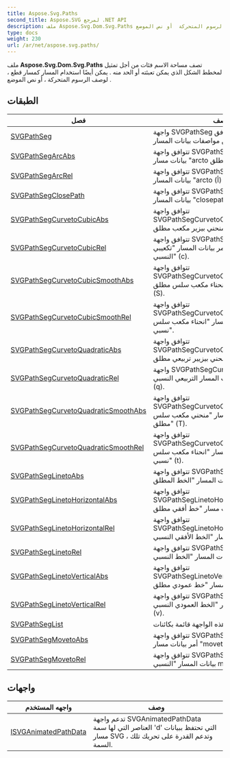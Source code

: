 ```yaml
---
title: Aspose.Svg.Paths
second_title: Aspose.SVG لمرجع .NET API
description: ملف Aspose.Svg.Dom.Svg.Paths تصف مساحة الاسم فئات من أجل تمثيل لمخطط الشكل الذي يمكن تعبئته أو الحد منه . يمكن أيضًا استخدام المسار كمسار قطع  لوصف الرسوم المتحركة  أو نص الموضع .
type: docs
weight: 230
url: /ar/net/aspose.svg.paths/
---
```

ملف **Aspose.Svg.Dom.Svg.Paths** تصف مساحة الاسم فئات من أجل تمثيل لمخطط الشكل الذي يمكن تعبئته أو الحد منه . يمكن أيضًا استخدام المسار كمسار قطع ، لوصف الرسوم المتحركة ، أو نص الموضع .

## الطبقات

| فصل | وصف |
| --- | --- |
| [SVGPathSeg](./svgpathseg/) | واجهة SVGPathSeg هي واجهة أساسية تتوافق مع أمر واحد ضمن مواصفات بيانات المسار. |
| [SVGPathSegArcAbs](./svgpathsegarcabs/) | تتوافق واجهة SVGPathSegArcAbs مع أمر بيانات مسار "arcto المطلق" (A). |
| [SVGPathSegArcRel](./svgpathsegarcrel/) | تتوافق واجهة SVGPathSegArcRel مع أمر بيانات المسار "arcto النسبي" (أ). |
| [SVGPathSegClosePath](./svgpathsegclosepath/) | تتوافق واجهة SVGPathSegClosePath مع أمر بيانات المسار "closepath" (z). |
| [SVGPathSegCurvetoCubicAbs](./svgpathsegcurvetocubicabs/) | تتوافق واجهة SVGPathSegCurvetoCubicAbs مع أمر بيانات مسار "منحني بيزير مكعب مطلق" (C). |
| [SVGPathSegCurvetoCubicRel](./svgpathsegcurvetocubicrel/) | تتوافق واجهة SVGPathSegCurvetoCubicRel مع أمر بيانات المسار "تكعيبي Bézier curveto النسبي" (c). |
| [SVGPathSegCurvetoCubicSmoothAbs](./svgpathsegcurvetocubicsmoothabs/) | تتوافق واجهة SVGPathSegCurvetoCubicSmoothAbs مع أمر بيانات مسار "انحناء مكعب سلس مطلق" (S). |
| [SVGPathSegCurvetoCubicSmoothRel](./svgpathsegcurvetocubicsmoothrel/) | تتوافق واجهة SVGPathSegCurvetoCubicSmoothRel مع أمر (أوامر) بيانات المسار "انحناء مكعب سلس نسبي". |
| [SVGPathSegCurvetoQuadraticAbs](./svgpathsegcurvetoquadraticabs/) | تتوافق واجهة SVGPathSegCurvetoQuadraticAbs مع أمر بيانات مسار "منحني بيزيير تربيعي مطلق" (Q). |
| [SVGPathSegCurvetoQuadraticRel](./svgpathsegcurvetoquadraticrel/) | واجهة SVGPathSegCurvetoQuadraticRel تتوافق مع أمر بيانات المسار التربيعي النسبي (q). |
| [SVGPathSegCurvetoQuadraticSmoothAbs](./svgpathsegcurvetoquadraticsmoothabs/) | تتوافق واجهة SVGPathSegCurvetoQuadraticSmoothAbs مع أمر بيانات المسار "منحني مكعب سلس مطلق" (T). |
| [SVGPathSegCurvetoQuadraticSmoothRel](./svgpathsegcurvetoquadraticsmoothrel/) | تتوافق واجهة SVGPathSegCurvetoQuadraticSmoothRel مع أمر بيانات المسار "انحناء مكعب سلس نسبي" (t). |
| [SVGPathSegLinetoAbs](./svgpathseglinetoabs/) | تتوافق واجهة SVGPathSegLinetoAbs مع أمر بيانات المسار "الخط المطلق" (L). |
| [SVGPathSegLinetoHorizontalAbs](./svgpathseglinetohorizontalabs/) | تتوافق واجهة SVGPathSegLinetoHorizontalAbs مع أمر بيانات مسار "خط أفقي مطلق" (H). |
| [SVGPathSegLinetoHorizontalRel](./svgpathseglinetohorizontalrel/) | تتوافق واجهة SVGPathSegLinetoHorizontalRel مع أمر بيانات المسار "الخط الأفقي النسبي" (h). |
| [SVGPathSegLinetoRel](./svgpathseglinetorel/) | تتوافق واجهة SVGPathSegLinetoRel مع أمر بيانات المسار "الخط النسبي" (l). |
| [SVGPathSegLinetoVerticalAbs](./svgpathseglinetoverticalabs/) | تتوافق واجهة SVGPathSegLinetoVerticalAbs مع أمر بيانات مسار "خط عمودي مطلق" (V). |
| [SVGPathSegLinetoVerticalRel](./svgpathseglinetoverticalrel/) | تتوافق واجهة SVGPathSegLinetoVerticalRel مع أمر بيانات المسار "الخط العمودي النسبي" (v). |
| [SVGPathSegList](./svgpathseglist/) | تحدد هذه الواجهة قائمة بكائنات SVGPathSeg. |
| [SVGPathSegMovetoAbs](./svgpathsegmovetoabs/) | تتوافق واجهة SVGPathSegMovetoAbs مع أمر بيانات مسار "moveto" (M) مطلق. |
| [SVGPathSegMovetoRel](./svgpathsegmovetorel/) | تتوافق واجهة SVGPathSegMovetoRel مع أمر بيانات المسار "النسبي moveto" (m). |
## واجهات

| واجهه المستخدم | وصف |
| --- | --- |
| [ISVGAnimatedPathData](./isvganimatedpathdata/) | تدعم واجهة SVGAnimatedPathData العناصر التي لها سمة 'd' التي تحتفظ ببيانات مسار SVG ، وتدعم القدرة على تحريك تلك السمة. |


